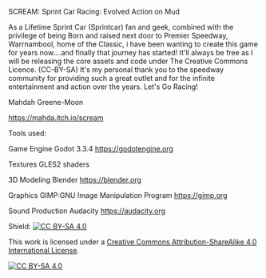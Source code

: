 SCREAM: Sprint Car Racing: Evolved Action on Mud

As a Lifetime Sprint Car (Sprintcar) fan and geek, combined with the privilege of being Born and raised next door to Premier Speedway, Warrnambool, home of the Classic, i have been wanting to create this game for years now....and finally that journey has started!
It'll always be free as I will be releasing the core assets and code under The Creative Commons Licence. (CC-BY-SA) It's my personal thank you to the speedway community for providing such a great outlet and for the infinite entertainment and action over the years. Let's Go Racing!

Mahdah Greene-Moon

https://mahda.itch.io/scream


Tools used:

Game Engine
Godot 3.3.4
https://godotengine.org

Textures
GLES2 shaders

3D Modeling
Blender
https://blender.org

Graphics
GIMP:GNU Image Manipulation Program
https://gimp.org

Sound Production
Audacity
https://audacity.org

Shield: [![CC BY-SA 4.0][cc-by-sa-shield]][cc-by-sa]

This work is licensed under a
[Creative Commons Attribution-ShareAlike 4.0 International License][cc-by-sa].

[![CC BY-SA 4.0][cc-by-sa-image]][cc-by-sa]

[cc-by-sa]: http://creativecommons.org/licenses/by-sa/4.0/
[cc-by-sa-image]: https://licensebuttons.net/l/by-sa/4.0/88x31.png
[cc-by-sa-shield]: https://img.shields.io/badge/License-CC%20BY--SA%204.0-lightgrey.svg
